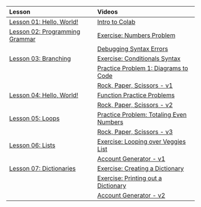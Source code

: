|Lesson| Videos|
|:--|:--|
|[Lesson 01: Hello, World!](https://colab.research.google.com/drive/1sFOo4HnuUxJMtso9JljUZwHMomhu9ADs)|[Intro to Colab](https://adaacademy.hosted.panopto.com/Panopto/Pages/Viewer.aspx?id=6f137996-88f0-490a-9e94-acb10170c7dd)
|[Lesson 02: Programming Grammar](https://colab.research.google.com/drive/1kfE-bujlwiJoDxTWIXa8u1GPGDJAnjvS?usp=sharing)|[Exercise: Numbers Problem](https://adaacademy.hosted.panopto.com/Panopto/Pages/Viewer.aspx?id=6381fadb-917b-4a94-a617-acaf017fe9fb)
||[Debugging Syntax Errors](https://adaacademy.hosted.panopto.com/Panopto/Pages/Viewer.aspx?id=34fb0c22-7a32-4360-98e9-acaf017fe9d3)
|[Lesson 03: Branching](https://colab.research.google.com/drive/1huE7PyavZSJIou4mh5G2e7yfG08Vb7da?usp=sharing)|[Exercise: Conditionals Syntax](https://adaacademy.hosted.panopto.com/Panopto/Pages/Viewer.aspx?id=4ad7204f-1103-4d4f-8a99-acb0012da32f)
| |[Practice Problem 1: Diagrams to Code](https://adaacademy.hosted.panopto.com/Panopto/Pages/Viewer.aspx?id=eee29d97-f6ec-426c-9ee6-acb00004e4d5)
| |[Rock, Paper, Scissors - v1](https://adaacademy.hosted.panopto.com/Panopto/Pages/Viewer.aspx?pid=b0bcbc46-5ded-4eca-94a8-acaf0180c797)
|[Lesson 04: Hello, World!](https://colab.research.google.com/drive/1e8CaljqZrKJyFm7Ry5qHynp7GdoVHFLk?usp=sharing)|[Function Practice Problems](https://adaacademy.hosted.panopto.com/Panopto/Pages/Viewer.aspx?pid=9d21ffa9-ee99-4cce-8be4-acb1004517f5)
| |[Rock, Paper, Scissors - v2](https://adaacademy.hosted.panopto.com/Panopto/Pages/Viewer.aspx?id=4a475ba6-bb84-4f75-9f2b-acaf016f2044)
|[Lesson 05: Loops](https://colab.research.google.com/drive/1e8CaljqZrKJyFm7Ry5qHynp7GdoVHFLk?usp=sharing)| [Practice Problem: Totaling Even Numbers](https://adaacademy.hosted.panopto.com/Panopto/Pages/Viewer.aspx?id=b6208250-c125-4576-96df-acc5016418bd)|
||[Rock, Paper, Scissors - v3](https://adaacademy.hosted.panopto.com/Panopto/Pages/Viewer.aspx?pid=091f62ac-9c60-4c17-85c3-acc5016643a7)|
|[Lesson 06: Lists](https://colab.research.google.com/drive/1TK9Enhh0mITZ1649l-r4_gzeg2B3eRRu?usp=sharing)|[Exercise: Looping over Veggies List](https://adaacademy.hosted.panopto.com/Panopto/Pages/Viewer.aspx?pid=48512e5c-2999-4447-81d8-acc50166ade3) |
| |[Account Generator - v1](https://adaacademy.hosted.panopto.com/Panopto/Pages/Viewer.aspx?id=50042862-ac2a-4311-b4a9-acb100099d74)
|[Lesson 07: Dictionaries](https://colab.research.google.com/drive/1U3_0iFQPyCBrA-gb2QBqu_coFWmrUrVY)| [Exercise: Creating a Dictionary](https://adaacademy.hosted.panopto.com/Panopto/Pages/Viewer.aspx?id=149b98fb-c82f-4452-8d4e-acc501642568)|
| | [Exercise: Printing out a Dictionary](https://adaacademy.hosted.panopto.com/Panopto/Pages/Viewer.aspx?id=463c6a4b-1571-4a92-98a9-acc5016425a0)|
| |[Account Generator - v2](https://adaacademy.hosted.panopto.com/Panopto/Pages/Viewer.aspx?id=d6f1bc97-bd89-47c5-a174-acb100099d37)
